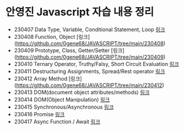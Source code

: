 # 안영진 Javascript 자습 내용 정리

- 230407 Data Type, Variable, Conditional Statement, Loop [링크](https://github.com/0gene68/JAVASCRIPT/tree/main/230407)
- 230408 Function, Object [링크] (https://github.com/0gene68/JAVASCRIPT/tree/main/230408)
- 230409 Prototype, Class, Getter/Setter [링크] (https://github.com/0gene68/JAVASCRIPT/tree/main/230409)
- 230410 Ternary Operator, Truthy/Falsy, Short Circuit Evaluation [링크](https://github.com/0gene68/JAVASCRIPT/tree/main/230410)
- 230411 Destructuring Assignments, Spread/Rest operator [링크](https://github.com/0gene68/JAVASCRIPT/tree/main/230411)
- 230412 Array Method [링크] (https://github.com/0gene68/JAVASCRIPT/tree/main/230412)
- 230413 DOM(document object attributes/methods) [링크](https://github.com/0gene68/JAVASCRIPT/tree/main/230413)
- 230414 DOM(Object Manipulation) [링크](https://github.com/0gene68/JAVASCRIPT/tree/main/230414)  
- 230415 Synchronous/Asynchronous [링크](https://github.com/0gene68/JAVASCRIPT/tree/main/230415)
- 230416 Promise [링크](https://github.com/0gene68/JAVASCRIPT/tree/main/230416)
- 230417 Async Function / Await [링크](https://github.com/0gene68/JAVASCRIPT/tree/main/230417) 

